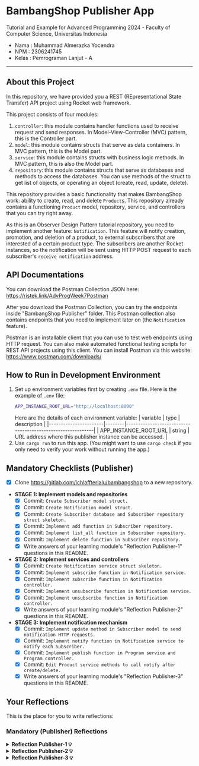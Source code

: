 # BambangShop Publisher App
Tutorial and Example for Advanced Programming 2024 - Faculty of Computer Science, Universitas Indonesia

- Nama : Muhammad Almerazka Yocendra
- NPM : 2306241745
- Kelas : Pemrograman Lanjut - A

---

## About this Project
In this repository, we have provided you a REST (REpresentational State Transfer) API project using Rocket web framework.

This project consists of four modules:
1.  `controller`: this module contains handler functions used to receive request and send responses.
    In Model-View-Controller (MVC) pattern, this is the Controller part.
2.  `model`: this module contains structs that serve as data containers.
    In MVC pattern, this is the Model part.
3.  `service`: this module contains structs with business logic methods.
    In MVC pattern, this is also the Model part.
4.  `repository`: this module contains structs that serve as databases and methods to access the databases.
    You can use methods of the struct to get list of objects, or operating an object (create, read, update, delete).

This repository provides a basic functionality that makes BambangShop work: ability to create, read, and delete `Product`s.
This repository already contains a functioning `Product` model, repository, service, and controllers that you can try right away.

As this is an Observer Design Pattern tutorial repository, you need to implement another feature: `Notification`.
This feature will notify creation, promotion, and deletion of a product, to external subscribers that are interested of a certain product type.
The subscribers are another Rocket instances, so the notification will be sent using HTTP POST request to each subscriber's `receive notification` address.

## API Documentations

You can download the Postman Collection JSON here: https://ristek.link/AdvProgWeek7Postman

After you download the Postman Collection, you can try the endpoints inside "BambangShop Publisher" folder.
This Postman collection also contains endpoints that you need to implement later on (the `Notification` feature).

Postman is an installable client that you can use to test web endpoints using HTTP request.
You can also make automated functional testing scripts for REST API projects using this client.
You can install Postman via this website: https://www.postman.com/downloads/

## How to Run in Development Environment
1.  Set up environment variables first by creating `.env` file.
    Here is the example of `.env` file:
    ```bash
    APP_INSTANCE_ROOT_URL="http://localhost:8000"
    ```
    Here are the details of each environment variable:
    | variable              | type   | description                                                |
    |-----------------------|--------|------------------------------------------------------------|
    | APP_INSTANCE_ROOT_URL | string | URL address where this publisher instance can be accessed. |
2.  Use `cargo run` to run this app.
    (You might want to use `cargo check` if you only need to verify your work without running the app.)

## Mandatory Checklists (Publisher)
-   [x] Clone https://gitlab.com/ichlaffterlalu/bambangshop to a new repository.
-   **STAGE 1: Implement models and repositories**
    -   [x] Commit: `Create Subscriber model struct.`
    -   [x] Commit: `Create Notification model struct.`
    -   [x] Commit: `Create Subscriber database and Subscriber repository struct skeleton.`
    -   [x] Commit: `Implement add function in Subscriber repository.`
    -   [x] Commit: `Implement list_all function in Subscriber repository.`
    -   [x] Commit: `Implement delete function in Subscriber repository.`
    -   [x] Write answers of your learning module's "Reflection Publisher-1" questions in this README.
-   **STAGE 2: Implement services and controllers**
    -   [x] Commit: `Create Notification service struct skeleton.`
    -   [x] Commit: `Implement subscribe function in Notification service.`
    -   [x] Commit: `Implement subscribe function in Notification controller.`
    -   [x] Commit: `Implement unsubscribe function in Notification service.`
    -   [x] Commit: `Implement unsubscribe function in Notification controller.`
    -   [x] Write answers of your learning module's "Reflection Publisher-2" questions in this README.
-   **STAGE 3: Implement notification mechanism**
    -   [x] Commit: `Implement update method in Subscriber model to send notification HTTP requests.`
    -   [x] Commit: `Implement notify function in Notification service to notify each Subscriber.`
    -   [x] Commit: `Implement publish function in Program service and Program controller.`
    -   [x] Commit: `Edit Product service methods to call notify after create/delete.`
    -   [x] Write answers of your learning module's "Reflection Publisher-3" questions in this README.

## Your Reflections
This is the place for you to write reflections:

### Mandatory (Publisher) Reflections

<details>
    <summary><strong> Reflection Publisher-1 💡 </strong></summary>
    
1. **In the Observer pattern diagram explained by the Head First Design Pattern book, Subscriber is defined as an interface. Explain based on your understanding of Observer design patterns, do we still need an interface (or trait in Rust) in this BambangShop case, or a single Model struct is enough?**
    > Dalam **Observer Pattern**, **Subscriber** biasanya didefinisikan sebagai _interface_ atau _trait_ (dalam Rust) agar berbagai jenis **subscriber** dapat memiliki metode yang sama meskipun perilakunya berbeda. Hal ini memungkinkan setiap jenis **subscriber** untuk merespons pembaruan dengan cara yang sesuai tanpa mengubah struktur utama. Namun, dalam kasus ***BambangShop***, saat ini hanya terdapat satu jenis Subscriber yang formatnya tetap, yaitu hanya menyimpan URL dan nama, tanpa adanya variasi dalam perilaku. Oleh karena itu, penggunaan _trait_ belum diperlukan, dan cukup menggunakan satu _struct model_ saja.
    
    > Meskipun demikian, jika di masa mendatang terdapat berbagai jenis subscriber dengan cara kerja yang berbeda—misalnya ada **subscriber** yang menerima notifikasi melalui email, SMS, atau _webhook_—maka penggunaan _trait_ akan lebih fleksibel. Dengan adanya _trait_, setiap **subscriber** dapat memiliki implementasi sendiri namun tetap konsisten dalam cara mereka menerima _update_.

2.  **id in Program and url in Subscriber is intended to be unique. Explain based on your understanding, is using Vec (list) sufficient or using DashMap (map/dictionary) like we currently use is necessary for this case?**
    >  Karena id di Program dan url di **Subscriber** dimaksudkan untuk unik, maka sebenarnya penggunaan **DashMap** lebih tepat dibandingkan **Vec**. Dalam **Vec**, keunikan tidak dijamin secara otomatis, sehingga untuk memastikan tidak ada duplikasi, kita harus melakukan iterasi manual setiap kali menambahkan atau mengecek data. Hal ini kurang efisien, terutama jika jumlah data terus bertambah. Sebaliknya, **DashMap** secara otomatis menjamin keunikan karena bekerja seperti _HashMap_, di mana setiap key harus unik. Dengan demikian, kita tidak perlu melakukan pengecekan manual untuk memastikan keunikan id dan url, yang membuat pengelolaan data menjadi lebih sederhana dan efisien.
    
    >  Jika dari segi performa, **DashMap** lebih unggul karena operasi pencarian, penyisipan, dan penghapusan data dilakukan dalam ***O(1)***, sedangkan **Vec** memerlukan ***(O(n))*** karena harus menelusuri elemen satu per satu. Selain itu, **DashMap** juga lebih aman dalam lingkungan  _multi-threading_, yang bisa berguna jika ada proses paralel yang mengakses data secara bersamaan. Jadi, meskipun **Vec** bisa digunakan untuk menyimpan data dalam kasus sederhana, **DashMap** lebih direkomendasikan karena menjamin keunikan data dan meningkatkan efisiensi dalam pengelolaan serta aksesnya.

3. **When programming using Rust, we are enforced by rigorous compiler constraints to make a thread-safe program. In the case of the List of Subscribers (SUBSCRIBERS) static variable, we used the DashMap external library for thread safe HashMap. Explain based on your understanding of design patterns, do we still need DashMap or we can implement Singleton pattern instead?**
    > Dalam kasus ini, penggunaan **DashMap** tetap diperlukan meskipun kita bisa menerapkan **Singleton** _pattern_. **Singleton** memang memastikan hanya ada satu _instance_ dari ***List of Subscribers*** di seluruh aplikasi, tetapi itu saja tidak cukup untuk menangani akses bersamaan oleh banyak _thread_ dalam kata lain tidak otomatis membuatnya _thread-safe_.
    
    > **Rust** sendiri mengutamakan _thread safety_, dan jika kita hanya menggunakan **Singleton** dengan _HashMap_ biasa, kita perlu tambahan _synchronization mechanism_ seperti **Mutex** atau **RwLock**. Masalahnya, ini bisa menyebabkan _bottleneck_, terutama jika ada banyak _thread_ yang ingin membaca atau menulis data secara bersamaan. Di sisi lain, **DashMap** sudah didesain untuk menangani _concurrency_ tanpa perlu _locking_ secara eksplisit. Artinya, kita tetap bisa baca dan tulis data dari banyak _thread_ tanpa khawatir mengalami _race condition_.
</details>
    
<details>
    <summary><strong> Reflection Publisher-2 💡 </strong></summary>
    
1. **In the Model-View Controller (MVC) compound pattern, there is no “Service” and “Repository”. Model in MVC covers both data storage and business logic. Explain based on your understanding of design principles, why we need to separate “Service” and “Repository” from a Model?**
    > Memisahkan **Service** dan **Repository** dari _Model_ dalam arsitektur **MVC** merupakan langkah yang penting untuk menjaga keteraturan dan kemudahan pemeliharaan kode. Jika semua tanggung jawab, seperti representasi data, akses ke _database_, dan logika bisnis diletakkan dalam _Model_, maka kode akan menjadi sulit dipahami, sulit diuji, serta rentan terhadap perubahan yang tidak terkontrol. Dengan pemisahan ini, **Repository** hanya bertanggung jawab untuk menangani operasi **CRUD** _(Create, Read, Update, Delete)_ terhadap data, seperti membaca atau menulis ke dalam _database_.
    
    > Sementara itu, **Service** berfungsi untuk mengelola logika bisnis, termasuk bagaimana data diproses sebelum dikirim ke **controller**. Pendekatan ini sejalan dengan prinsip **Single Responsibility (SRS)** dalam **SOLID**, yang menekankan bahwa setiap komponen dalam sistem harus memiliki tanggung jawab yang jelas dan spesifik. Selain meningkatkan keteraturan kode, pemisahan ini juga membuat sistem lebih fleksibel. Jika suatu saat nanti diperlukan perubahan pada sistem penyimpanan data, misalnya mengganti _database_ yang digunakan, maka hanya bagian **Repository** yang perlu disesuaikan tanpa mengubah logika bisnis di **Service** atau bagian lainnya. Selain itu, pengujian kode juga menjadi lebih mudah karena setiap komponen dapat diuji secara terpisah tanpa saling memengaruhi. Dengan demikian, pendekatan ini menghasilkan kode yang lebih bersih, terstruktur, dan mudah dikembangkan di masa depan.
  
2.  **What happens if we only use the Model? Explain your imagination on how the interactions between each model (Program, Subscriber, Notification) affect the code complexity for each model?**
    >  Jika kita hanya memakai Model seperti **Program**, **Subscriber**, dan **Notification** tanpa memisahkan **Service** dan **Repository**,  semua proses—mulai dari penyimpanan data sampai logika bisnis—akan tertumpuk dalam satu tempat. Akibatnya, kompleksitas kode meningkat, sulit dipahami, dan makin susah dipelihara. Bayangin aja, jika **Program**, **Subscriber**, dan **Notification** langsung saling terhubung tanpa pemisahan tugas, perubahan di satu bagian bisa membuat efek domino ke bagian lain yang mungkin tidak ada hubungannya.
    
    > Selain itu, Model akan memiliki terlalu banyak tanggung jawab, mulai dari menangani _query database_ hingga mengirim notifikasi ke API eksternal. Ini bertentangan dengan **Single Responsibility Principle (SRP)** karena satu komponen harus menangani berbagai tugas yang seharusnya dipisahkan. Akibatnya, kode menjadi sulit diuji, rentan terhadap duplikasi, serta kurang fleksibel ketika terjadi perubahan. Dengan demikian, tanpa pemisahan antara Model, **Service**, dan **Repository**, _maintainability_ akan berkurang sehingga sistem menjadi lebih sulit untuk dikembangkan di masa depan.

3. **Have you explored more about Postman? Tell us how this tool helps you to test your current work. You might want to also list which features in Postman you are interested in or feel like it is helpful to help your Group Project or any of your future software engineering projects**
    > Selama perkuliahan, saya sudah beberapa kali menggunakan **Postman** untuk menguji API. Menurut saya,**Postman** sangat membantu karena memungkinkan saya mengirim request ke server tanpa perlu membuat tampilan terlebih dahulu. Dengan alat ini, saya bisa langsung menguji berbagai metode seperti **GET**, **POST**, **PUT**, dan **DELETE**, sehingga proses _debugging_ dan pengembangan menjadi lebih efisien. Beberapa fitur yang menurut saya sangat berguna adalah _Collections_ untuk menyimpan dan mengelola request, _Environment Variables_ untuk mempermudah konfigurasi API, serta _Automated Testing_ untuk memastikan API bekerja sesuai harapan.
    
    > Selain itu, _API Documentation_ di **Postman** memungkinkan tim bekerja lebih efektif dengan dokumentasi yang lebih terstruktur, sehingga semua anggota tim dapat memahami bagaimana API bekerja tanpa perlu komunikasi berulang. **Postman** juga memiliki fitur _Mock Server_ yang memungkinkan pengujian frontend tetap berjalan meskipun _backend_ belum sepenuhnya siap, sehingga pengembangan bisa dilakukan lebih cepat dan paralel. Dengan berbagai fitur ini, Postman menjadi alat yang sangat bermanfaat dalam proyek pengembangan perangkat lunak karena dapat mempercepat pengujian, mengurangi _error_, serta mempermudah kolaborasi dan integrasi antara _frontend_ dan _backend_.
</details>

<details>
    <summary><strong> Reflection Publisher-3 💡 </strong></summary>
  
1. **Observer Pattern has two variations: Push model (publisher pushes data to subscribers) and Pull model (subscribers pull data from publisher). In this tutorial case, which variation of Observer Pattern that we use?**
    > Dalam kasus tutorial ini, pola **Observer** yang digunakan adalah **Push Model**. Pada **Push Model**, _publisher_ secara aktif mengirimkan data ke _subscriber_ setiap kali terjadi perubahan data (**CRUD**). Dalam konteks tutorial ini, setelah pengguna berlangganan (_subscribe_) ke suatu jenis produk, perubahan ini memeicu **NotificationService** untuk mengiterasi list _subscriber_ dan program secara otomatis akan mengirim notifikasi kepada mereka setiap kali ada produk baru, promosi, atau penghapusan produk. **Subscriber** tidak perlu meminta (_pull_) informasi secara manual, mereka hanya menerima data yang dikirim oleh _publisher_. Data yang dikirim DISINI mencakup detail produk, status, dan informasi _subscriber_.
    
    > Sebaliknya, pada **Pull Model**, _subscriber_ hanya akan mendapatkan data ketika mereka secara aktif meminta (_request_) informasi dari _publisher_. Namun, dalam kasus ini, _subscriber_ tidak meminta informasi secara langsung, melainkan hanya menunggu notifikasi dikirimkan oleh sistem, sehingga lebih cocok dengan konsep **Push Model**.
  
2.  **What are the advantages and disadvantages of using the other variation of Observer Pattern for this tutorial case? (example: if you answer Q1 with Push, then imagine if we used Pull)**
    >  Jika kita memakai **Pull Model**, _subscriber_ hanya akan mendapat notifikasi jika terdapat perubahan data, tetapi detail datanya baru diambil ketika memang dibutuhkan sehingga lebih fleksibel dan tidak menerima notifikasi yang tidak diperlukan. Beban _publisher_ juga berkurang karena tidak perlu terus-menerus mengirim data ke semua _subscriber_. Namun, kelemahannya adalah _subscriber_ harus aktif mengecek perubahan, yang bisa menambah beban kerja dan menyebabkan _delay_ karena informasi tidak langsung diterima secara _real-time_. Selain itu, hal ini bisa menjadi lebih boros _resource_ jika _subscriber_ terlalu sering melakukan pengecekan meskipun tidak ada update baru. Dalam kasus ini, **Push Model** lebih cocok karena memastikan _subscriber_ langsung mendapatkan informasi terbaru tanpa harus terus melakukan permintaan ke _publisher_.

3. **Explain what will happen to the program if we decide to not use multi-threading in the notification process.**
    > Jika program tidak menggunakan _multi-threading_ dalam proses notifikasi, semua notifikasi akan dikirim secara satu per satu dalam satu _thread_ utama. Hal ini menyebabkan beberapa masalah, terutama dalam hal efisiensi dan performa. Saat ada banyak _subscriber_, proses pengiriman notifikasi akan menjadi lebih lambat (_bottle-neck_) karena harus menunggu setiap notifikasi dikirim sebelum melanjutkan ke yang berikutnya. Akibatnya, _publisher_ bisa mengalami keterlambatan dalam menangani _request_ baru, terutama jika setiap notifikasi membutuhkan waktu lama untuk diproses.
    > Selain itu, tanpa _multi-threading_, program bisa menjadi kurang responsif, terutama jika ada proses lain yang berjalan bersamaan, seperti _update_ data atau penerimaan _request_ baru. Semua operasi akan berjalan secara berurutan (_synchronous_), sehingga jika ada satu _subscriber_ yang lambat dalam menerima notifikasi, seluruh sistem bisa ikut terhambat/_freeze_. Dengan _multi-threading_, notifikasi bisa dikirim secara paralel, sehingga _publisher_ tetap bisa menjalankan tugas lain tanpa harus menunggu setiap _subscriber_ selesai menerima notifikasi.

</details>  
